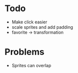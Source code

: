 # Todo

- Make click easier
- scale sprites and add padding
- favorite -> transformation

# Problems

- Sprites can overlap